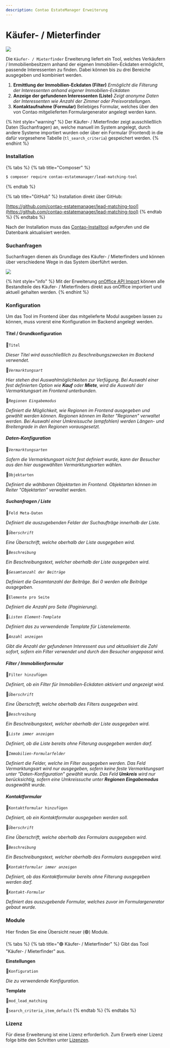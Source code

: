 ```yaml
---
description: Contao EstateManager Erweiterung
---
```


# Käufer- / Mieterfinder

![](../../.gitbook/assets/produktbild_kaeufer-mieterfinder_github.jpg)

Die `Käufer- / Mieterfinder` Erweiterung liefert ein Tool, welches Verkäufern / Immobilienbesitzern anhand der eigenen Immobilien-Eckdaten ermöglicht, passende Interessenten zu finden. Dabei können bis zu drei Bereiche ausgegeben und kombiniert werden. 

1. **Ermittlung der Immobilien-Eckdaten \(Filter\)** _Ermöglicht die Filterung der Interessenten anhand eigener Immobilien-Eckdaten_ 
2. **Anzeige der gefundenen Interessenten \(Liste\)** _Zeigt anonyme Daten der Interessenten wie Anzahl der Zimmer oder Preisvorstellungen._ 
3. **Kontaktaufnahme \(Formular\)** Beliebiges Formular, welches über den von Contao mitgelieferten Formulargenerator angelegt werden kann.

{% hint style="warning" %}
Der Käufer- / Mieterfinder zeigt ausschließlich Daten \(Suchanfragen\) an, welche manuell im System angelegt, durch andere Systeme importiert wurden oder über ein Formular \(Frontend\) in die dafür vorgesehene Tabelle \(`tl_search_criteria`\) gespeichert werden.
{% endhint %}

### Installation

{% tabs %}
{% tab title="Composer" %}
```bash
$ composer require contao-estatemanager/lead-matching-tool
```
{% endtab %}

{% tab title="GitHub" %}
Installation direkt über GitHub:

[https://github.com/contao-estatemanager/lead-matching-tool](https://github.com/contao-estatemanager/lead-matching-tool)
{% endtab %}
{% endtabs %}

Nach der Installation muss das [Contao-Installtool](https://docs.contao.org/manual/de/installation/contao-installtool/) aufgerufen und die Datenbank aktualisiert werden. 

### Suchanfragen

Suchanfragen dienen als Grundlage des Käufer- / Mieterfinders und können über verschiedene Wege in das System überführt werden.

![](../../.gitbook/assets/search-criteria-dia.jpg)

{% hint style="info" %}
Mit der Erweiterung [onOffice API Import](onoffice-api-import.md) können alle Bestandteile des Käufer- / Mieterfinders direkt aus onOffice importiert und aktuell gehalten werden.
{% endhint %}

### Konfiguration

Um das Tool im Frontend über das mitgelieferte Modul ausgeben lassen zu können, muss vorerst eine Konfiguration im Backend angelegt werden.

#### Titel / Grundkonfiguration

🔹`Titel`

_Dieser Titel wird ausschließlich zu Beschreibungszwecken im  Backend verwendet._

🔹_`Vermarktungsart`_

_Hier stehen drei Auswahlmöglichkeiten zur Verfügung. Bei Auswahl einer fest definierten Option wie **Kauf** oder **Miete**, wird die Auswahl der Vermarktungsart im Frontend unterbunden._

🔹_`Regionen Eingabemodus`_

_Definiert die Möglichkeit, wie Regionen im Frontend ausgegeben und gewählt werden können. Regionen können im Reiter "Regionen" verwaltet werden. Bei Auswahl einer Umkreissuche \(empfohlen\) werden Längen- und Breitengrade in den Regionen vorausgesetzt._

#### _Daten-Konfiguration_

🔹_`Vermarktungsarten`_

_Sofern die Vermarktungsart nicht fest definiert wurde, kann der Besucher aus den hier ausgewählten Vermarktungsarten wählen._

🔹`Objektarten`

_Definiert die wählbaren Objektarten im Frontend. Objektarten können im Reiter "Objektarten" verwaltet werden._

#### _Suchanfragen / Liste_

🔹`Feld Meta-Daten`

_Definiert die auszugebenden Felder der Suchaufträge innerhalb der Liste._

🔹_`Überschrift`_

_Eine Überschrift, welche oberhalb der Liste ausgegeben wird._

🔹_`Beschreibung`_

_Ein Beschreibungstext, welcher oberhalb der Liste ausgegeben wird._

🔹_`Gesamtanzahl der Beiträge`_

_Definiert die Gesamtanzahl der Beiträge. Bei 0 werden alle Beiträge ausgegeben._

🔹`Elemente pro Seite`

_Definiert die Anzahl pro Seite \(Paginierung\)._

🔹_`Listen Element-Template`_

_Definiert das zu verwendende Template für Listenelemente._

🔹_`Anzahl anzeigen`_

_Gibt die Anzahl der gefundenen Interessent aus und aktualisiert die Zahl sofort, sofern ein Filter verwendet und durch den Besucher angepasst wird._

#### _Filter / Immobilienformular_

🔹`Filter hinzufügen`

_Definiert, ob ein Filter für Immobilien-Eckdaten aktiviert und angezeigt wird._

🔹_`Überschrift`_

_Eine Überschrift, welche oberhalb des Filters ausgegeben wird._

🔹_`Beschreibung`_

_Ein Beschreibungstext, welcher oberhalb der Liste ausgegeben wird._

🔹_`Liste immer anzeigen`_

_Definiert, ob die Liste bereits ohne Filterung ausgegeben werden darf._

🔹_`Immobilien-Formularfelder`_

_Definiert die Felder, welche im Filter ausgegeben werden. Das Feld Vermarktungsart wird nur ausgegeben, sofern keine feste Vermarktungsart unter "Daten-Konfiguration" gewählt wurde. Das Feld **Umkreis** wird nur berücksichtig, sofern eine Umkreissuche unter **Regionen Eingabemodus** ausgewählt wurde._

#### _Kontaktformular_

🔹`Kontaktformular hinzufügen`

_Definiert, ob ein Kontaktformular ausgegeben werden soll._

🔹_`Überschrift`_

_Eine Überschrift, welche oberhalb des Formulars ausgegeben wird._

🔹_`Beschreibung`_

_Ein Beschreibungstext, welcher oberhalb des Formulars ausgegeben wird._

🔹_`Kontaktformular immer anzeigen`_

_Definiert, ob das Kontaktformular bereits ohne Filterung ausgegeben werden darf._

🔹_`Kontakt-Formular`_

_Definiert das auszugebende Formular, welches zuvor im Formulargenerator gebaut wurde._

### Module

Hier finden Sie eine Übersicht neuer \(🟢\) Module.

{% tabs %}
{% tab title="🟢 Käufer- / Mieterfinder" %}
Gibt das Tool "Käufer- / Mieterfinder" aus.

**Einstellungen**

🔹`Konfiguration`

_Die zu verwendende Konfiguration._

**Template**

🔸`mod_lead_matching`

🔸`search_criteria_item_default`
{% endtab %}
{% endtabs %}

### Lizenz

Für diese Erweiterung ist eine Lizenz erforderlich. Zum Erwerb einer Lizenz folge bitte den Schritten unter [Lizenzen](../lizenzen.md).

